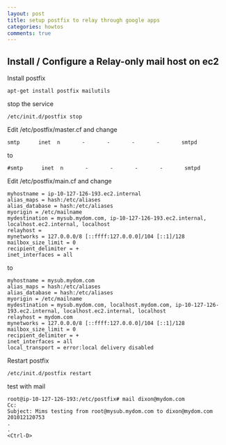 ```yaml
---
layout: post
title: setup postfix to relay through google apps
categories: howtos
comments: true
---
```


## Install / Configure a Relay-only mail host on ec2


Install postfix

    apt-get install postfix mailutils

stop the service

    /etc/init.d/postfix stop

Edit /etc/postfix/master.cf and change

    smtp      inet  n       -       -       -       -       smtpd

to

    #smtp      inet  n       -       -       -       -       smtpd

    
Edit /etc/postfix/main.cf and change

    myhostname = ip-10-127-126-193.ec2.internal
    alias_maps = hash:/etc/aliases
    alias_database = hash:/etc/aliases
    myorigin = /etc/mailname
    mydestination = mysub.mydom.com, ip-10-127-126-193.ec2.internal, localhost.ec2.internal, localhost
    relayhost =
    mynetworks = 127.0.0.0/8 [::ffff:127.0.0.0]/104 [::1]/128
    mailbox_size_limit = 0
    recipient_delimiter = +
    inet_interfaces = all

to

    myhostname = mysub.mydom.com
    alias_maps = hash:/etc/aliases
    alias_database = hash:/etc/aliases
    myorigin = /etc/mailname
    mydestination = mysub.mydom.com, localhost.mydom.com, ip-10-127-126-193.ec2.internal, localhost.ec2.internal, localhost
    relayhost = mydom.com
    mynetworks = 127.0.0.0/8 [::ffff:127.0.0.0]/104 [::1]/128
    mailbox_size_limit = 0
    recipient_delimiter = +
    inet_interfaces = all
    local_transport = error:local delivery disabled

Restart postfix

    /etc/init.d/postfix restart

test with mail

    root@ip-10-127-126-193:/etc/postfix# mail dixon@mydom.com
    Cc: 
    Subject: Mims testing from root@mysub.mydom.com to dixon@mydom.com 201012120753
    .
    .
    <Ctrl-D>

